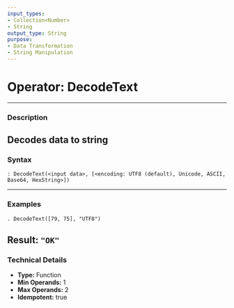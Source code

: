 ```yaml
---
input_types:
- Collection<Number>
- String
output_type: String
purpose:
- Data Transformation
- String Manipulation
---
```

# Operator: DecodeText
---
### **Description**
Decodes data to string
---
### **Syntax**
```
: DecodeText(<input data>, [<encoding: UTF8 (default), Unicode, ASCII, Base64, HexString>])
```
---
### **Examples**
```
. DecodeText([79, 75], "UTF8")
```
**Result:** `"OK"`
---
### **Technical Details**
- **Type:** Function
- **Min Operands:** 1
- **Max Operands:** 2
- **Idempotent:** true